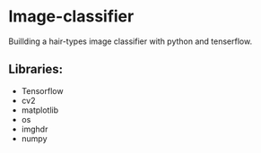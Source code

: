 # Image-classifier
Buillding a hair-types image classifier with python and tenserflow.

## Libraries:
<ul>
<li> Tensorflow</li>
<li> cv2 </li>
<li> matplotlib </li>
<li> os </li>
<li> imghdr </li>
<li> numpy </li>
</ul>
